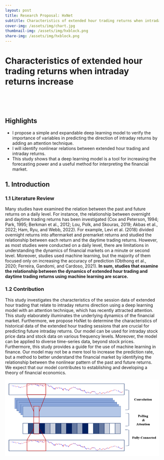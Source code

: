 ```yaml
---
layout: post
title: Research Proposal: HxNet 
subtitle: Characteristics of extended hour trading returns when intraday returns increase
cover-img: /assets/img/chart.jpg
thumbnail-img: /assets/img/hxblock.png
share-img: /assets/img/hxblock.png
---
```


# Characteristics of extended hour trading returns when intraday returns increase
<br><br><br>
## Highlights

- I propose a simple and expandable deep learning model to verify the importance of variables in predicting the direction of intraday returns by adding an attention technique.
- I will identify nonlinear relations between extended hour trading and intraday returns.
- This study shows that a deep learning model is a tool for increasing the forecasting power and a useful method for interpreting the financial market.




## 1. Introduction

### 1.1 Literature Review
Many studies have examined the relation between the past and future returns on a daily level. For instance, the relationship between overnight and daytime trading returns has been investigated (Cox and Peterson, 1994; Park, 1995; Berkman et al., 2012; Lou, Polk, and Skouras, 2019; Akbas et al., 2022; Ham, Ryu, and Webb, 2022). For example, Levi et al. (2018) divided overnight returns into aftermarket and premarket returns and studied the relationship between each return and the daytime trading returns. However, as most studies were conducted on a daily level, there are limitations in understanding the dynamics of financial markets on a minute or second level. Moreover, studies used machine learning, but the majority of them focused only on increasing the accuracy of prediction (Obthong et al., 2020; Ferreira, Gandomi, and Cardoso, 2021). **In sum, studies that examine the relationship between the dynamics of extended hour trading and daytime trading returns using machine learning are scarce.**

### 1.2 Contribution
This study investigates the characteristics of the session data of extended hour trading that relate to intraday returns direction using a deep learning model with an attention technique, which has recently attracted attention. This study elaborately illuminates the underlying dynamics of the financial market. Furthermore, we propose HxNet to determine the characteristics of historical data of the extended hour trading sessions that are crucial for predicting future intraday returns. Our model can be used for intraday stock price data and stock data on various frequency levels. Moreover, the model can be applied to diverse time-series data, beyond stock prices. Furthermore, this study provides a guide for the use of machine learning in finance. Our model may not be a mere tool to increase the prediction rate, but a method to better understand the financial market by identifying the relationship between the nonlinear pattern of the past and future returns. We expect that our model contributes to establishing and developing a theory of financial economics.


![hxblock](/assets/img/intext_hxblock.PNG)


